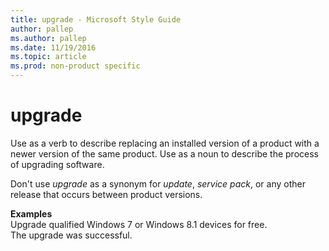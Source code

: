 ```yaml
---
title: upgrade - Microsoft Style Guide
author: pallep
ms.author: pallep
ms.date: 11/19/2016
ms.topic: article
ms.prod: non-product specific
---
```


# upgrade

Use
as a verb to describe replacing an installed version of a product with a
newer version of the same product. Use as a noun to describe the
process of upgrading software. 

Don't use *upgrade* as a synonym for *update*, *service pack*, or any other release that occurs between product versions.

**Examples**  
Upgrade qualified Windows 7 or Windows 8.1 devices for free.  
The upgrade was successful.  
